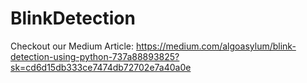 # BlinkDetection

Checkout our Medium Article:
https://medium.com/algoasylum/blink-detection-using-python-737a88893825?sk=cd6d15db333ce7474db72702e7a40a0e

